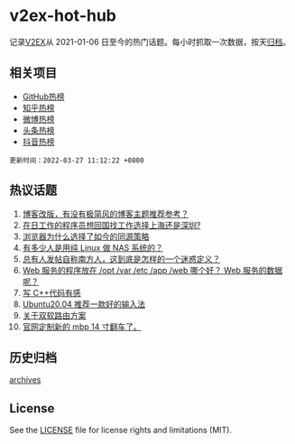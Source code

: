 # v2ex-hot-hub

 记录[V2EX](https://www.v2ex.com/)从 2021-01-06 日至今的热门话题。每小时抓取一次数据，按天[归档](archives)。
 
 ## 相关项目

- [GitHub热榜](https://github.com/snaildev/github-hot-hub)
- [知乎热榜](https://github.com/snaildev/zhihu-hot-hub)
- [微博热榜](https://github.com/snaildev/weibo-hot-hub)
- [头条热榜](https://github.com/snaildev/toutiao-hot-hub)
- [抖音热榜](https://github.com/snaildev/douyin-hot-hub)


 `更新时间：2022-03-27 11:12:22 +0800`

## 热议话题

1. [博客改版，有没有极简风的博客主题推荐参考？](https://www.v2ex.com/t/843073)
1. [在日工作的程序员想回国找工作选择上海还是深圳?](https://www.v2ex.com/t/843017)
1. [浏览器为什么选择了如今的同源策略](https://www.v2ex.com/t/843069)
1. [有多少人是用纯 Linux 做 NAS 系统的？](https://www.v2ex.com/t/843067)
1. [总有人发帖自称南方人，这到底是怎样的一个迷惑定义？](https://www.v2ex.com/t/843092)
1. [Web 服务的程序放在 /opt /var /etc /app /web 哪个好？ Web 服务的数据呢？](https://www.v2ex.com/t/843079)
1. [写 C++代码有感](https://www.v2ex.com/t/843038)
1. [Ubuntu20.04 推荐一款好的输入法](https://www.v2ex.com/t/843003)
1. [关于双软路由方案](https://www.v2ex.com/t/843081)
1. [官网定制新的 mbp 14 寸翻车了。](https://www.v2ex.com/t/843014)

## 历史归档

[archives](archives)

## License

See the [LICENSE](LICENSE) file for license rights and limitations (MIT).

